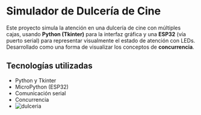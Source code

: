 # Simulador de Dulcería de Cine 
Este proyecto simula la atención en una dulcería de cine con múltiples cajas, usando **Python (Tkinter)** para la interfaz gráfica y una **ESP32** (vía puerto serial) para representar visualmente el estado de atención con LEDs. Desarrollado como una forma de visualizar los conceptos de **concurrencia**.

## Tecnologías utilizadas
- Python y Tkinter
- MicroPython (ESP32)
- Comunicación serial
- Concurrencia
- ![dulceria](https://github.com/user-attachments/assets/63caae45-a747-432a-8825-424e879f1563)

